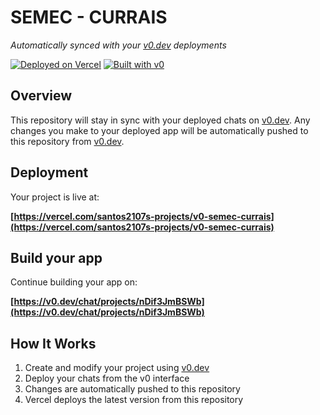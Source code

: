 # SEMEC - CURRAIS

*Automatically synced with your [v0.dev](https://v0.dev) deployments*

[![Deployed on Vercel](https://img.shields.io/badge/Deployed%20on-Vercel-black?style=for-the-badge&logo=vercel)](https://vercel.com/santos2107s-projects/v0-semec-currais)
[![Built with v0](https://img.shields.io/badge/Built%20with-v0.dev-black?style=for-the-badge)](https://v0.dev/chat/projects/nDif3JmBSWb)

## Overview

This repository will stay in sync with your deployed chats on [v0.dev](https://v0.dev).
Any changes you make to your deployed app will be automatically pushed to this repository from [v0.dev](https://v0.dev).

## Deployment

Your project is live at:

**[https://vercel.com/santos2107s-projects/v0-semec-currais](https://vercel.com/santos2107s-projects/v0-semec-currais)**

## Build your app

Continue building your app on:

**[https://v0.dev/chat/projects/nDif3JmBSWb](https://v0.dev/chat/projects/nDif3JmBSWb)**

## How It Works

1. Create and modify your project using [v0.dev](https://v0.dev)
2. Deploy your chats from the v0 interface
3. Changes are automatically pushed to this repository
4. Vercel deploys the latest version from this repository